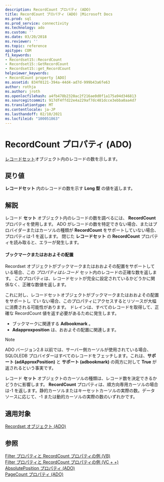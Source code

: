 ```yaml
---
description: RecordCount プロパティ (ADO)
title: RecordCount プロパティ (ADO) |Microsoft Docs
ms.prod: sql
ms.prod_service: connectivity
ms.technology: ado
ms.custom: ''
ms.date: 03/20/2018
ms.reviewer: ''
ms.topic: reference
apitype: COM
f1_keywords:
- Recordset15::RecordCount
- Recordset15::GetRecordCount
- Recordset15::get_RecordCount
helpviewer_keywords:
- RecordCount property [ADO]
ms.assetid: 834f0121-394a-44d4-ad7d-999b43a6fe63
author: rothja
ms.author: jroth
ms.openlocfilehash: a4fb478b2320ac2f216ae0d0f1a175a94d346813
ms.sourcegitcommit: 917df4ffd22e4a229af7dc481dcce3ebba0aa4d7
ms.translationtype: MT
ms.contentlocale: ja-JP
ms.lasthandoff: 02/10/2021
ms.locfileid: "100051863"
---
```

# <a name="recordcount-property-ado"></a>RecordCount プロパティ (ADO)

[レコードセット](./recordset-object-ado.md)オブジェクト内のレコードの数を示します。
  
## <a name="return-value"></a>戻り値

**レコードセット** 内のレコードの数を示す **Long 型** の値を返します。
  
## <a name="remarks"></a>解説

レコード **セット** オブジェクト内のレコードの数を調べるには、 **RecordCount** プロパティを使用します。 ADO がレコードの数を特定できない場合、またはプロバイダーまたはカーソルの種類が **RecordCount** をサポートしていない場合、プロパティは-1 を返します。 閉じた **レコードセット** の **RecordCount** プロパティを読み取ると、エラーが発生します。

#### <a name="bookmarks-or-approximate-positioning"></a>ブックマークまたはおおよその配置

Recordset オブジェクトがブックマークまたはおおよその配置をサポートしている場合、この *プロパティはレコード* セット内のレコードの正確な数を返します。 このプロパティは、レコードセットが完全に設定されているかどうかに関係なく、正確な数値を返します。

これに対し、レコードセットオブジェクトがブックマークまたはおおよその配置をサポートし *てい* ない場合、このプロパティにアクセスするとリソースが大幅に消費される可能性があります。 ドレインは、すべてのレコードを取得して、正確な RecordCount 値を返す必要があるために発生します。

- ブックマークに関連する **Adbookmark** 。
- **Adapproxposition** は、おおよその配置に関連します。

> [!NOTE]
> ADO バージョン2.8 以前では、サーバー側カーソルが使用されている場合、SQLOLEDB プロバイダーはすべてのレコードをフェッチします。これは、**サポート (adApproxPosition)** と **サポート (adbookmark)** の両方に対して **True** が返されるという事実です。
  
レコード **セット** オブジェクトのカーソルの種類は、レコード数を決定できるかどうかに影響します。 **RecordCount** プロパティは、順方向専用カーソルの場合は-1 を返します。静的カーソルまたはキーセットカーソルの実際の数。データソースに応じて、-1 または動的カーソルの実際の数のいずれかです。
  
## <a name="applies-to"></a>適用対象

[Recordset オブジェクト (ADO)](./recordset-object-ado.md)  
  
## <a name="see-also"></a>参照

[Filter プロパティと RecordCount プロパティの例 (VB)](./filter-and-recordcount-properties-example-vb.md)   
[Filter プロパティと RecordCount プロパティの例 (VC + +)](./filter-and-recordcount-properties-example-vc.md)   
[AbsolutePosition プロパティ (ADO)](./absoluteposition-property-ado.md)   
[PageCount プロパティ (ADO)](./pagecount-property-ado.md)